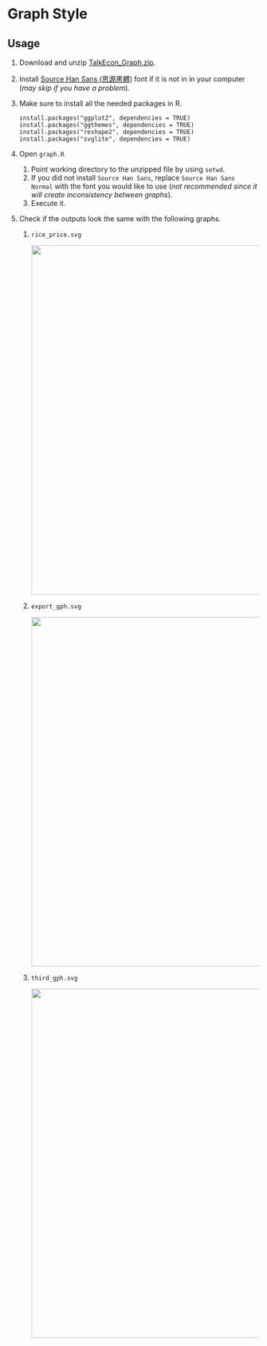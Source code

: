 # Graph Style

## Usage

1. Download and unzip [TalkEcon_Graph.zip](https://github.com/TalkEcon/GraphStyle/blob/master/TalkEcon_Graph.zip?raw=true).

2. Install [Source Han Sans (思源黑體)](https://github.com/adobe-fonts/source-han-sans/tree/release) font if it is not in in your computer (*may skip if you have a problem*).

3. Make sure to install all the needed packages in R.

    ```
    install.packages("ggplot2", dependencies = TRUE)
    install.packages("ggthemes", dependencies = TRUE)
    install.packages("reshape2", dependencies = TRUE)
    install.packages("svglite", dependencies = TRUE)
    ```

4. Open `graph.R`
    1. Point working directory to the unzipped file by using `setwd`.
    2. If you did not install `Source Han Sans`, replace `Source Han Sans Normal` with the font you would like to use (*not recommended since it will create inconsistency between graphs*).
    3. Execute it.

5. Check if the outputs look the same with the following graphs. 

    1. `rice_price.svg`
        <div>
        <img src="https://rawgit.com/TalkEcon/GraphStyle/master/TalkEcon_Graph/output/rice_price.svg" width="700">
        </div>
    
    2. `export_gph.svg`
        <div>
        <img src="https://rawgit.com/TalkEcon/GraphStyle/master/TalkEcon_Graph/output/export_gph.svg" width="700">
        </div>
    
    3. `third_gph.svg`
        <div>
        <img src="https://rawgit.com/TalkEcon/GraphStyle/master/TalkEcon_Graph/output/third_gph.svg" width="700">
        </div>
